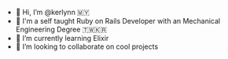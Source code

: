 - 👋 Hi, I’m @kerlynn 🇲🇾
- 🏫 I'm a self taught Ruby on Rails Developer with an Mechanical Engineering Degree 🇹🇼🇰🇷
- 🌱 I’m currently learning Elixir
- 💞️ I’m looking to collaborate on cool projects

<!---
kerlynn/kerlynn is a ✨ special ✨ repository because its `README.md` (this file) appears on your GitHub profile.
You can click the Preview link to take a look at your changes.
--->
